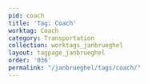 ```yaml
---
pid: coach
title: 'Tag: Coach'
worktag: Coach
category: Transportation
collection: worktags_janbrueghel
layout: tagpage_janbrueghel
order: '036'
permalink: "/janbrueghel/tags/coach/"
---
```

